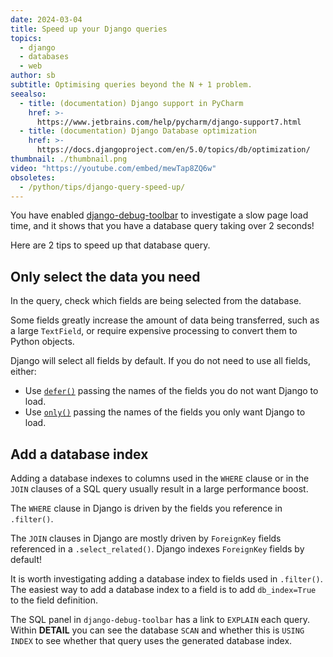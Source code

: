 ```yaml
---
date: 2024-03-04
title: Speed up your Django queries
topics:
  - django
  - databases
  - web
author: sb
subtitle: Optimising queries beyond the N + 1 problem.
seealso:
  - title: (documentation) Django support in PyCharm
    href: >-
      https://www.jetbrains.com/help/pycharm/django-support7.html
  - title: (documentation) Django Database optimization
    href: >-
      https://docs.djangoproject.com/en/5.0/topics/db/optimization/
thumbnail: ./thumbnail.png
video: "https://youtube.com/embed/mewTap8ZQ6w"
obsoletes:
  - /python/tips/django-query-speed-up/
---
```


You have enabled [django-debug-toolbar](https://django-debug-toolbar.readthedocs.io/en/latest/installation.html) to investigate a slow page load time, and it shows that you have a database query taking over 2 seconds!

Here are 2 tips to speed up that database query.

## Only select the data you need

In the query, check which fields are being selected from the database.

Some fields greatly increase the amount of data being transferred, such as a large `TextField`, or require expensive processing to convert them to Python objects.

Django will select all fields by default. If you do not need to use all fields, either:

- Use [`defer()`](https://docs.djangoproject.com/en/5.0/ref/models/querysets/#django.db.models.query.QuerySet.defer) passing the names of the fields you do not want Django to load.
- Use [`only()`](https://docs.djangoproject.com/en/5.0/ref/models/querysets/#only) passing the names of the fields you only want Django to load.

## Add a database index

Adding a database indexes to columns used in the `WHERE` clause or in the `JOIN` clauses of a SQL query usually result in a large performance boost.

The `WHERE` clause in Django is driven by the fields you reference in `.filter()`.

The `JOIN` clauses in Django are mostly driven by `ForeignKey` fields referenced in a `.select_related()`. Django indexes `ForeignKey` fields by default!

It is worth investigating adding a database index to fields used in `.filter()`. The easiest way to add a database index to a field is to add `db_index=True` to the field definition.

The SQL panel in `django-debug-toolbar` has a link to `EXPLAIN` each query. Within **DETAIL** you can see the database `SCAN` and whether this is `USING INDEX` to see whether that query uses the generated database index.
